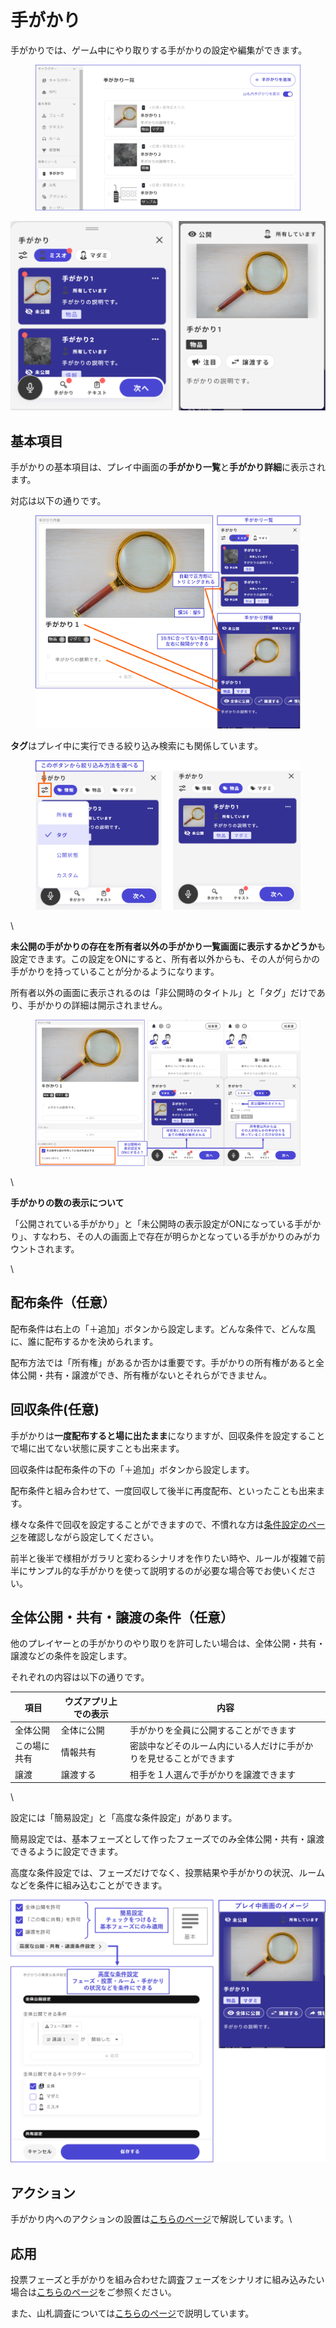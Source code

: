 # 手がかり

手がかりでは、ゲーム中にやり取りする手がかりの設定や編集ができます。

<figure><img src="../.gitbook/assets/image (130).png" alt=""><figcaption></figcaption></figure>

![](../images/clue1.png)

## 基本項目

手がかりの基本項目は、プレイ中画面の**手がかり一覧**と**手がかり詳細**に表示されます。

対応は以下の通りです。

<figure><img src="../.gitbook/assets/image (127).png" alt=""><figcaption></figcaption></figure>

**タグ**はプレイ中に実行できる絞り込み検索にも関係しています。

<figure><img src="../.gitbook/assets/image (128).png" alt=""><figcaption></figcaption></figure>

\\

**未公開の手がかりの存在を所有者以外の手がかり一覧画面に表示するかどうか**も設定できます。この設定をONにすると、所有者以外からも、その人が何らかの手がかりを持っていることが分かるようになります。

所有者以外の画面に表示されるのは「非公開時のタイトル」と「タグ」だけであり、手がかりの詳細は開示されません。

<figure><img src="../.gitbook/assets/image (129).png" alt=""><figcaption></figcaption></figure>

\\

**手がかりの数の表示について**

「公開されている手がかり」と「未公開時の表示設定がONになっている手がかり」、すなわち、その人の画面上で存在が明らかとなっている手がかりのみがカウントされます。

\\

## 配布条件（任意）

配布条件は右上の「＋追加」ボタンから設定します。どんな条件で、どんな風に、誰に配布するかを決められます。

配布方法では「所有権」があるか否かは重要です。手がかりの所有権があると全体公開・共有・譲渡ができ、所有権がないとそれらができません。

## 回収条件(任意)

手がかりは**一度配布すると場に出たまま**になりますが、回収条件を設定することで場に出てない状態に戻すことも出来ます。

回収条件は配布条件の下の「＋追加」ボタンから設定します。

配布条件と組み合わせて、一度回収して後半に再度配布、といったことも出来ます。

様々な条件で回収を設定することができますので、不慣れな方は[条件設定のページ](condition.md)を確認しながら設定してください。

前半と後半で様相がガラリと変わるシナリオを作りたい時や、ルールが複雑で前半にサンプル的な手がかりを使って説明するのが必要な場合等でお使いください。

## 全体公開・共有・譲渡の条件（任意）

他のプレイヤーとの手がかりのやり取りを許可したい場合は、全体公開・共有・譲渡などの条件を設定します。

それぞれの内容は以下の通りです。

| 項目     | ウズアプリ上での表示 | 内容                                |
| ------ | ---------- | --------------------------------- |
| 全体公開   | 全体に公開      | 手がかりを全員に公開することができます               |
| この場に共有 | 情報共有       | 密談中などそのルーム内にいる人だけに手がかりを見せることができます |
| 譲渡     | 譲渡する       | 相手を１人選んで手がかりを譲渡できます               |

\\

設定には「簡易設定」と「高度な条件設定」があります。

簡易設定では、基本フェーズとして作ったフェーズでのみ全体公開・共有・譲渡できるように設定できます。

高度な条件設定では、フェーズだけでなく、投票結果や手がかりの状況、ルームなどを条件に組み込むことができます。

![](../images/clue8.png)

## アクション

手がかり内へのアクションの設置は[こちらのページ](clue.md#akushon)で解説しています。\\

## 応用

投票フェーズと手がかりを組み合わせた調査フェーズをシナリオに組み込みたい場合は[こちらのページ](../../../advanced/investigation.md)をご参照ください。

また、山札調査については[こちらのページ](../../../basic-features/decks.md)で説明しています。
